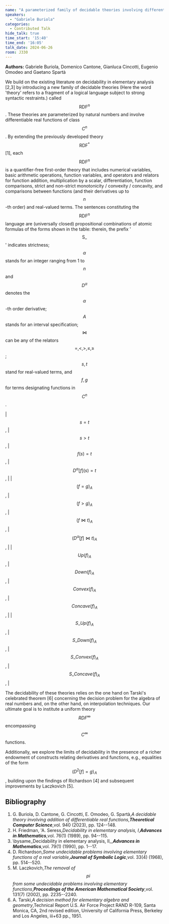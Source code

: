 ```yaml
---
name: "A parameterized family of decidable theories involving differentiable functions"
speakers:
  - "Gabriele Buriola"
categories:
  - Contributed Talk
hide_talk: true
time_start: '15:40'
time_end: '16:05'
talk_date: 2024-06-26
room: J330
---
```


**Authors:** Gabriele Buriola, Domenico Cantone, Gianluca Cincotti, Eugenio Omodeo and Gaetano Spartà




















 We build on the existing literature on decidability in elementary analysis [2,3] by introducing a new family of decidable theories (Here the word 'theory' refers to a fragment of a logical language subject to strong syntactic restraints.) called $$\text{RDF}^n$$. These theories are parameterized by natural numbers and involve differentiable real functions of class $$C^n$$. By extending the previously developed theory $$\text{RDF}^{*}$$ [1], each $$\text{RDF}^n$$ is a quantifier-free first-order theory that includes numerical variables, basic arithmetic operations, function variables, and operators and relators for function addition, multiplication by a scalar, differentiation, function comparisons, strict and non-strict monotonicity / convexity / concavity, and comparisons between functions (and their derivatives up to $$n$$-th order) and real-valued terms. 
 The sentences constituting the $$\text{RDF}^n$$ language are (universally closed) propositional combinations of atomic formulas of the forms shown in the table: therein, the prefix '$$\text{S}\_$$' indicates strictness; $$\alpha$$ stands for an integer ranging from 1 to $$n$$ and $$D^\alpha$$ denotes the $$\alpha$$-th order derivative;  $$A$$ stands for an interval  specification; $$\bowtie$$ can be any of the relators $$=,<,>,\leq,\geq$$; $$s,t$$ stand for real-valued terms, and $$f,g$$ for terms designating functions in $$C^n$$. 
 
| $$s = t $$,                        | $$s > t $$,                            | $$f(s) = t $$,                           | $$ D^{\alpha}[f](s) = t $$,               |
| $$ (f=g)_A $$,                     | $$(f>g)_A $$,                          | $$ (f \bowtie t)_A $$,                   | $$ (D^{\alpha}[f] \bowtie t)_A  $$,       |
| $$\textit{Up}(f)_A$$,              | $$\textit{Down}(f)_A $$ ,              | $$\textit{Convex}(f)_A$$  ,              | $$\textit{Concave}(f)_A $$,               |
| $$ \textit{S}\_\textit{Up}(f)_A  $$, | $$  \textit{S}\_\textit{Down}(f)_A   $$ , | $$  \textit{S}\_\textit{Convex}(f)_A   $$, | $$  \textit{S}\_\textit{Concave}(f)_A  $$ , |


The decidability of these theories relies on the one hand on Tarski's celebrated theorem [6] concerning the decision problem for the algebra of real numbers and, on the other hand, on interpolation techniques. 
Our ultimate goal is to institute a uniform theory $$\textit{RDF}^{\infty}$$ encompassing $$C^{\infty}$$ functions.

Additionally, we explore the limits of decidability in the presence of a richer endowment of constructs relating derivatives and functions, e.g.,  equalities of the form $$\left( D^2[f]=g \right)_{\! A}$$, building upon the findings of Richardson [4] and subsequent improvements by Laczkovich [5].



## Bibliography

1. G. Buriola, D. Cantone, G. Cincotti, E. Omodeo, G. Spartà,_A decidable theory involving addition of differentiable real functions_,**_Theoretical Computer Science_**,vol. 940 (2023), pp. 124--148.
2. H. Friedman, 'A. Seress,_Decidability in elementary analysis, I_,**_Advances in Mathematics_**,vol. 76(1) (1989), pp. 94--115.
3. \bysame_Decidability in elementary analysis, II_,**_Advances in Mathematics_**,vol. 79(1) (1990), pp. 1--17.
4. D. Richardson,_Some undecidable problems involving elementary functions of a real variable_,**_Journal of Symbolic Logic_**,vol. 33(4) (1968), pp. 514--520.
5. M. Laczkovich,_The removal of $$pi$$ from some undecidable problems involving elementary functions_,**_Proceedings of the American Mathematical Society_**,vol. 131(7) (2002), pp. 2235--2240.
6. A. Tarski,_A decision method for elementary algebra and geometry_,Technical Report U.S. Air Force Project RAND R-109, Santa Monica, CA, 2nd revised edition, University of California Press, Berkeley and Los Angeles, iii+63 pp., 1951.







